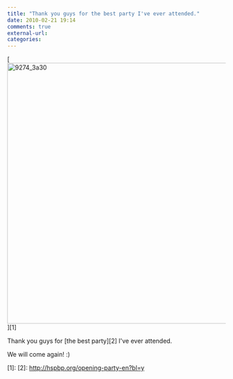 ```yaml
---
title: "Thank you guys for the best party I've ever attended."
date: 2010-02-21 19:14
comments: true
external-url:
categories:
---
```

[<img src="http://a.asset.soup.io/asset/0698/9274_3a30.png" width="800" height="600" alt="9274_3a30" />][1]

Thank you guys for [the best party][2] I've ever attended.  
  
We will come again! :)  


  [1]: 
  [2]: http://hspbp.org/opening-party-en?bl=y
